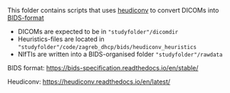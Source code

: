 This folder contains scripts that uses [heudiconv](https://heudiconv.readthedocs.io/en/latest/) to convert DICOMs into [BIDS-format](https://bids-specification.readthedocs.io/en/stable/)

- DICOMs are expected to be in `"studyfolder"/dicomdir`
- Heuristics-files are located in `"studyfolder"/code/zagreb_dhcp/bids/heudiconv_heuristics`
- NIfTIs are written into a BIDS-organised folder `"studyfolder"/rawdata`

BIDS format: https://bids-specification.readthedocs.io/en/stable/

Heudiconv: https://heudiconv.readthedocs.io/en/latest/
